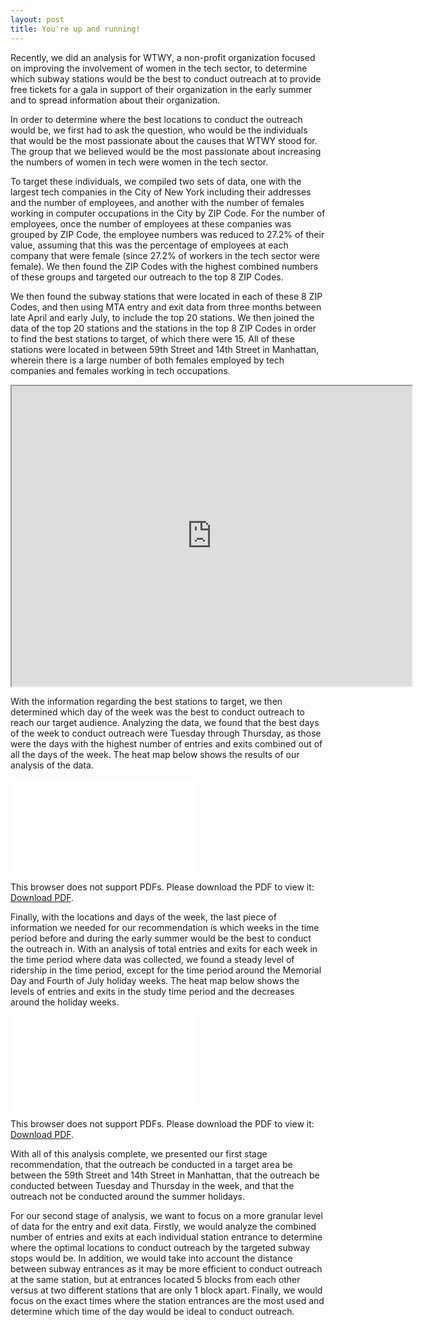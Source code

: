 ```yaml
---
layout: post
title: You're up and running!
---
```


Recently, we did an analysis for WTWY, a non-profit organization focused on improving the involvement of women in the tech sector, to determine which subway stations would be the best to conduct outreach at to provide free tickets for a gala in support of their organization in the early summer and to spread information about their organization.

In order to determine where the best locations to conduct the outreach would be, we first had to ask the question, who would be the individuals that would be the most passionate about the causes that WTWY stood for. The group that we believed would be the most passionate about increasing the numbers of women in tech were women in the tech sector.

To target these individuals, we compiled two sets of data, one with the largest tech companies in the City of New York including their addresses and the number of employees, and another with the number of females working in computer occupations in the City by ZIP Code. For the number of employees, once the number of employees at these companies was grouped by ZIP Code, the employee numbers was reduced to 27.2% of their value, assuming that this was the percentage of employees at each company that were female (since 27.2% of workers in the tech sector were female). We then found the ZIP Codes with the highest combined numbers of these groups and targeted our outreach to the top 8 ZIP Codes.

We then found the subway stations that were located in each of these 8 ZIP Codes, and then using MTA entry and exit data from three months between late April and early July, to include the top 20 stations. We then joined the data of the top 20 stations and the stations in the top 8 ZIP Codes in order to find the best stations to target, of which there were 15. All of these stations were located in between 59th Street and 14th Street in Manhattan, wherein there is a large number of both females employed by tech companies and females working in tech occupations.

<iframe src="https://www.google.com/maps/d/embed?mid=1OwkxSCyGi7rrzaduR-dtDnP2bJhjNVJp" width="640" height="480"></iframe>

With the information regarding the best stations to target, we then determined which day of the week was the best to conduct outreach to reach our target audience. Analyzing the data, we found that the best days of the week to conduct outreach were Tuesday through Thursday, as those were the days with the highest number of entries and exits combined out of all the days of the week. The heat map below shows the results of our analysis of the data.

<object data="http://yoursite.com/the.pdf" type="application/pdf" width="640px" height="480px">
    <embed src="Traffic for top 10 stations.pdf">
        <p>This browser does not support PDFs. Please download the PDF to view it: <a href="http://yoursite.com/the.pdf">Download PDF</a>.</p>
    </embed>
</object>

Finally, with the locations and days of the week, the last piece of information we needed for our recommendation is which weeks in the time period before and during the early summer would be the best to conduct the outreach in. With an analysis of total entries and exits for each week in the time period where data was collected, we found a steady level of ridership in the time period, except for the time period around the Memorial Day and Fourth of July holiday weeks. The heat map below shows the levels of entries and exits in the study time period and the decreases around the holiday weeks.

<object data="http://yoursite.com/the.pdf" type="application/pdf" width="640px" height="480px">
    <embed src="heatmap_fig_final.pdf">
        <p>This browser does not support PDFs. Please download the PDF to view it: <a href="http://yoursite.com/the.pdf">Download PDF</a>.</p>
    </embed>
</object>

With all of this analysis complete, we presented our first stage recommendation, that the outreach be conducted in a target area be between the 59th Street and 14th Street in Manhattan, that the outreach be conducted between Tuesday and Thursday in the week, and that the outreach not be conducted around the summer holidays.

For our second stage of analysis, we want to focus on a more granular level of data for the entry and exit data. Firstly, we would analyze the combined number of entries and exits at each individual station entrance to determine where the optimal locations to conduct outreach by the targeted subway stops would be. In addition, we would take into account the distance between subway entrances as it may be more efficient to conduct outreach at the same station, but at entrances located 5 blocks from each other versus at two different stations that are only 1 block apart. Finally, we would focus on the exact times where the station entrances are the most used and determine which time of the day would be ideal to conduct outreach.